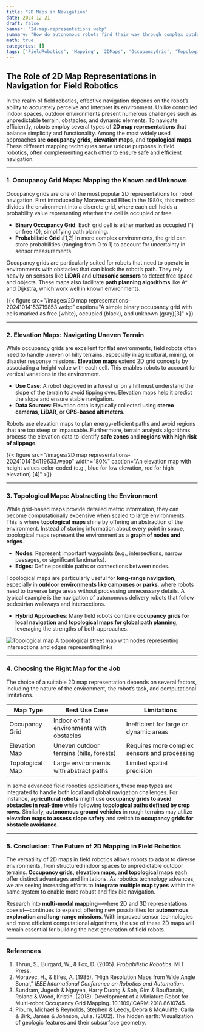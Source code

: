```yaml
---
title: "2D Maps in Navigation"
date: 2024-12-21
draft: false
banner: "2d-map-representations.webp"
summary: "How do autonomous robots find their way through complex outdoor environments? From avoiding obstacles to scaling uneven terrain, field robots rely on smart mapping strategies to navigate efficiently. Dive into this post to explore how occupancy grids, elevation maps, and topological maps enable robots to make sense of their surroundings and tackle real-world challenges."
math: true
categories: []
tags: ['FieldRobotics', 'Mapping', '2DMaps', 'OccupancyGrid', 'TopologicalMaps', 'RoboticsNavigation', 'AutonomousSystems', 'RobotMapping', 'TerrainNavigation', 'RoboticsResearch', 'RobotPathPlanning', 'SmartRobots' ]
---
```


## The Role of 2D Map Representations in Navigation for Field Robotics

In the realm of field robotics, effective navigation depends on the robot’s ability to accurately perceive and interpret its environment. Unlike controlled indoor spaces, outdoor environments present numerous challenges such as unpredictable terrain, obstacles, and dynamic elements. To navigate efficiently, robots employ several types of **2D map representations** that balance simplicity and functionality. Among the most widely used approaches are **occupancy grids**, **elevation maps**, and **topological maps**. These different mapping techniques serve unique purposes in field robotics, often complementing each other to ensure safe and efficient navigation.

---

### 1. **Occupancy Grid Maps: Mapping the Known and Unknown**

Occupancy grids are one of the most popular 2D representations for robot navigation. First introduced by Moravec and Elfes in the 1980s, this method divides the environment into a discrete grid, where each cell holds a probability value representing whether the cell is occupied or free.

- **Binary Occupancy Grid**: Each grid cell is either marked as occupied (1) or free (0), simplifying path planning.
- **Probabilistic Grid** :[1,2] In more complex environments, the grid can store probabilities (ranging from 0 to 1) to account for uncertainty in sensor measurements.

Occupancy grids are particularly suited for robots that need to operate in environments with obstacles that can block the robot’s path. They rely heavily on sensors like **LiDAR** and **ultrasonic sensors** to detect free space and objects. These maps also facilitate **path planning algorithms** like A* and Dijkstra, which work well in known environments.

{{< figure src="/images/2D map representations-20241014153719853.webp" caption="A simple binary occupancy grid with cells marked as free (white), occupied (black), and unknown (gray)[3]" >}}


---

### 2. **Elevation Maps: Navigating Uneven Terrain**

While occupancy grids are excellent for flat environments, field robots often need to handle uneven or hilly terrains, especially in agricultural, mining, or disaster response missions. **Elevation maps** extend 2D grid concepts by associating a height value with each cell. This enables robots to account for vertical variations in the environment.

- **Use Case**: A robot deployed in a forest or on a hill must understand the slope of the terrain to avoid tipping over. Elevation maps help it predict the slope and ensure stable navigation.
- **Data Sources**: Elevation data is typically collected using **stereo cameras**, **LiDAR**, or **GPS-based altimeters**.

Robots use elevation maps to plan energy-efficient paths and avoid regions that are too steep or impassable. Furthermore, terrain analysis algorithms process the elevation data to identify **safe zones** and **regions with high risk of slippage**.

{{< figure src="/images/2D map representations-20241014154119633.webp" width="80%" caption="An elevation map with height values color-coded (e.g., blue for low elevation, red for high elevation) [4]" >}}

---

### 3. **Topological Maps: Abstracting the Environment**

While grid-based maps provide detailed metric information, they can become computationally expensive when scaled to large environments. This is where **topological maps** shine by offering an abstraction of the environment. Instead of storing information about every point in space, topological maps represent the environment as a **graph of nodes and edges**.

- **Nodes**: Represent important waypoints (e.g., intersections, narrow passages, or significant landmarks).
- **Edges**: Define possible paths or connections between nodes.

Topological maps are particularly useful for **long-range navigation**, especially in **outdoor environments like campuses or parks**, where robots need to traverse large areas without processing unnecessary details. A typical example is the navigation of autonomous delivery robots that follow pedestrian walkways and intersections.

- **Hybrid Approaches**: Many field robots combine **occupancy grids for local navigation** and **topological maps for global path planning**, leveraging the strengths of both approaches.

![Topological map](https://transportist.org/wp-content/uploads/2016/09/topology-primal.png)
A topological street map with nodes representing intersections and edges representing links

---

### 4. **Choosing the Right Map for the Job**

The choice of a suitable 2D map representation depends on several factors, including the nature of the environment, the robot’s task, and computational limitations.

|**Map Type**|**Best Use Case**|**Limitations**|
|---|---|---|
|Occupancy Grid|Indoor or flat environments with obstacles|Inefficient for large or dynamic areas|
|Elevation Map|Uneven outdoor terrains (hills, forests)|Requires more complex sensors and processing|
|Topological Map|Large environments with abstract paths|Limited spatial precision|

In some advanced field robotics applications, these map types are integrated to handle both local and global navigation challenges. For instance, **agricultural robots** might use **occupancy grids to avoid obstacles in real-time** while following **topological paths defined by crop rows**. Similarly, **autonomous ground vehicles** in rough terrains may utilize **elevation maps to assess slope safety** and switch to **occupancy grids for obstacle avoidance**.

---

### 5. **Conclusion: The Future of 2D Mapping in Field Robotics**

The versatility of 2D maps in field robotics allows robots to adapt to diverse environments, from structured indoor spaces to unpredictable outdoor terrains. **Occupancy grids, elevation maps, and topological maps** each offer distinct advantages and limitations. As robotics technology advances, we are seeing increasing efforts to **integrate multiple map types** within the same system to enable more robust and flexible navigation.

Research into **multi-modal mapping**—where 2D and 3D representations coexist—continues to expand, offering new possibilities for **autonomous exploration and long-range missions**. With improved sensor technologies and more efficient computational algorithms, the use of these 2D maps will remain essential for building the next generation of field robots.

---

### References
1. Thrun, S., Burgard, W., & Fox, D. (2005). _Probabilistic Robotics_. MIT Press.
2. Moravec, H., & Elfes, A. (1985). "High Resolution Maps from Wide Angle Sonar," _IEEE International Conference on Robotics and Automation_.
3. Sundram, Jugesh & Nguyen, Harry Duong & Soh, Gim & Bouffanais, Roland & Wood, Kristin. (2018). Development of a Miniature Robot for Multi-robot Occupancy Grid Mapping. 10.1109/ICARM.2018.8610745. 
4. Piburn, Michael & Reynolds, Stephen & Leedy, Debra & McAuliffe, Carla & Birk, James & Johnson, Julia. (2002). The hidden earth: Visualization of geologic features and their subsurface geometry. 

